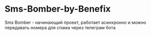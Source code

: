 # Sms-Bomber-by-Benefix
Sms Bomber - начинающий проект, работает асинхронно и можно передавать номера для спама через телеграм бота
